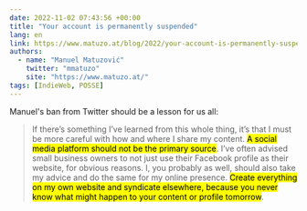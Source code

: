 ```yaml
---
date: 2022-11-02 07:43:56 +00:00
title: "Your account is permanently suspended"
lang: en
link: https://www.matuzo.at/blog/2022/your-account-is-permanently-suspended/
authors:
  - name: "Manuel Matuzović"
    twitter: "mmatuzo"
    site: "https://www.matuzo.at/"
tags: [IndieWeb, POSSE]
---
```


Manuel's ban from Twitter should be a lesson for us all:

> If there’s something I’ve learned from this whole thing, it’s that I must be more careful with how and where I share my content. <mark>A social media platform should not be the primary source</mark>. I’ve often advised small business owners to not just use their Facebook profile as their website, for obvious reasons. I, you probably as well, should also take my advice and do the same for my online presence. <mark>Create everything on my own website and syndicate elsewhere, because you never know what might happen to your content or profile tomorrow</mark>.
